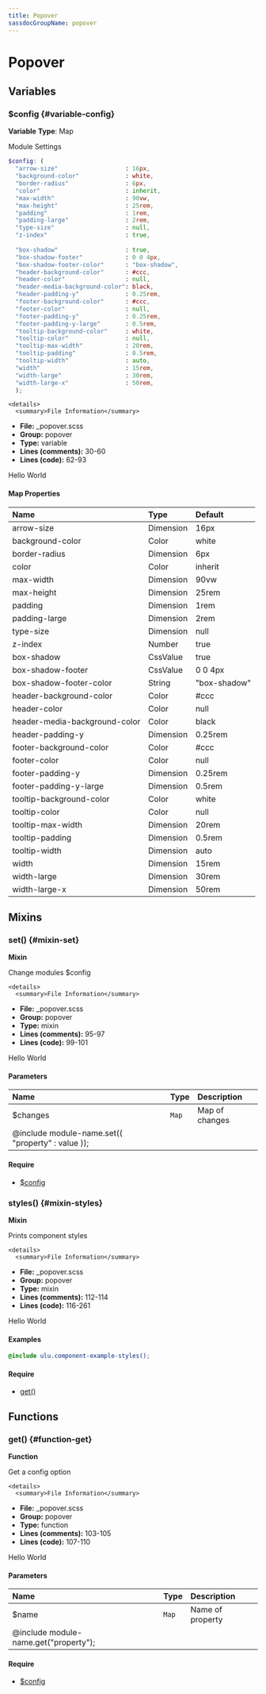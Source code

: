 ```yaml
---
title: Popover
sassdocGroupName: popover
---
```



# Popover





## Variables




<div class="sassdoc-item-header">

###  $config {#variable-config}

  <div class="sassdoc-item-header__labels">
    <span class="tag tag--primary"><strong>Variable</strong></span> <span class="tag"><strong>Type</strong>: Map</span>
  </div>

</div>

  

Module Settings
    
    

``` scss
$config: (
  "arrow-size"                   : 16px,
  "background-color"             : white,
  "border-radius"                : 6px,
  "color"                        : inherit,
  "max-width"                    : 90vw,
  "max-height"                   : 25rem,
  "padding"                      : 1rem,
  "padding-large"                : 2rem,
  "type-size"                    : null,
  "z-index"                      : true,
  
  "box-shadow"                   : true,
  "box-shadow-footer"            : 0 0 4px,
  "box-shadow-footer-color"      : "box-shadow",
  "header-background-color"      : #ccc,
  "header-color"                 : null,
  "header-media-background-color": black,
  "header-padding-y"             : 0.25rem,
  "footer-background-color"      : #ccc,
  "footer-color"                 : null,
  "footer-padding-y"             : 0.25rem,
  "footer-padding-y-large"       : 0.5rem,
  "tooltip-background-color"     : white,
  "tooltip-color"                : null,
  "tooltip-max-width"            : 20rem,
  "tooltip-padding"              : 0.5rem,
  "tooltip-width"                : auto,
  "width"                        : 15rem,
  "width-large"                  : 30rem,
  "width-large-x"                : 50rem,
  );
```
  

    <details>
      <summary>File Information</summary>
- **File:** _popover.scss
- **Group:** popover
- **Type:** variable
- **Lines (comments):** 30-60
- **Lines (code):** 62-93
    </details>
    

Hello World
  

#### Map Properties


|Name|Type|Default|
|:--|:--|:--|
|arrow-size|Dimension|16px|
|background-color|Color|white|
|border-radius|Dimension|6px|
|color|Color|inherit|
|max-width|Dimension|90vw|
|max-height|Dimension|25rem|
|padding|Dimension|1rem|
|padding-large|Dimension|2rem|
|type-size|Dimension|null|
|z-index|Number|true|
|box-shadow|CssValue|true|
|box-shadow-footer|CssValue|0 0 4px|
|box-shadow-footer-color|String|"box-shadow"|
|header-background-color|Color|#ccc|
|header-color|Color|null|
|header-media-background-color|Color|black|
|header-padding-y|Dimension|0.25rem|
|footer-background-color|Color|#ccc|
|footer-color|Color|null|
|footer-padding-y|Dimension|0.25rem|
|footer-padding-y-large|Dimension|0.5rem|
|tooltip-background-color|Color|white|
|tooltip-color|Color|null|
|tooltip-max-width|Dimension|20rem|
|tooltip-padding|Dimension|0.5rem|
|tooltip-width|Dimension|auto|
|width|Dimension|15rem|
|width-large|Dimension|30rem|
|width-large-x|Dimension|50rem|

    
  

## Mixins




<div class="sassdoc-item-header">

###  set() {#mixin-set}

  <div class="sassdoc-item-header__labels">
    <span class="tag tag--primary"><strong>Mixin</strong></span>
  </div>

</div>

  

Change modules $config
    
    

    <details>
      <summary>File Information</summary>
- **File:** _popover.scss
- **Group:** popover
- **Type:** mixin
- **Lines (comments):** 95-97
- **Lines (code):** 99-101
    </details>
    

Hello World
  

#### Parameters


|Name|Type|Description|
|:--|:--|:--|
|$changes|`Map`|Map of changes
  @include module-name.set(( "property" : value ));|

    

#### Require

- [$config](/sass/components/accordion/#variable-config)
  


<div class="sassdoc-item-header">

###  styles() {#mixin-styles}

  <div class="sassdoc-item-header__labels">
    <span class="tag tag--primary"><strong>Mixin</strong></span>
  </div>

</div>

  

Prints component styles
    
    

    <details>
      <summary>File Information</summary>
- **File:** _popover.scss
- **Group:** popover
- **Type:** mixin
- **Lines (comments):** 112-114
- **Lines (code):** 116-261
    </details>
    

Hello World
  

#### Examples

      


``` scss
@include ulu.component-example-styles();
```
  

      

#### Require

- [get()](/sass/components/accordion/#function-get)
  
  

## Functions




<div class="sassdoc-item-header">

###  get() {#function-get}

  <div class="sassdoc-item-header__labels">
    <span class="tag tag--primary"><strong>Function</strong></span>
  </div>

</div>

  

Get a config option
    
    

    <details>
      <summary>File Information</summary>
- **File:** _popover.scss
- **Group:** popover
- **Type:** function
- **Lines (comments):** 103-105
- **Lines (code):** 107-110
    </details>
    

Hello World
  

#### Parameters


|Name|Type|Description|
|:--|:--|:--|
|$name|`Map`|Name of property
  @include module-name.get("property");|

    

#### Require

- [$config](/sass/components/accordion/#variable-config)
  
  
  